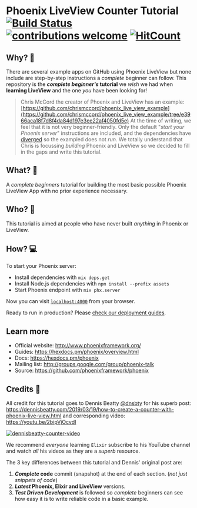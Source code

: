 # Phoenix LiveView Counter Tutorial [![Build Status](https://img.shields.io/travis/dwyl/phoenix-liveview-counter-tutorial/master.svg?style=flat-square)](https://travis-ci.org/dwyl/phoenix-liveview-counter-tutorial) [![contributions welcome](https://img.shields.io/badge/contributions-welcome-brightgreen.svg?style=flat-square)](https://github.com/dwyl/phoenix-liveview-counter-tutorial/issues) [![HitCount](http://hits.dwyl.io/dwyl/phoenix-liveview-counter-tutorial.svg)](http://hits.dwyl.io/dwyl/phoenix-liveview-counter-tutorial)
<!--
[![codecov.io](https://img.shields.io/codecov/c/github/dwyl/phoenix-liveview-counter-tutorial/master.svg?style=flat-square)](http://codecov.io/github/dwyl/phoenix-liveview-counter-tutorial?branch=master)
-->

## Why? 🤷

There are several example apps on GitHub using Phoenix LiveView
but none include are step-by-step instructions
a _complete_ beginner can follow.
This repository is the **_complete beginner's_ tutorial**
we _wish_ we had when **learning LiveView**
and the one _you_ have been looking for!

> Chris McCord the creator of Phoenix and LiveView has an example:
[https://github.com/chrismccord/phoenix_live_view_example](https://github.com/chrismccord/phoenix_live_view_example/tree/e3966aca18f7d8f4da84d197e3ee22af4050fd5e)
At the time of writing, we feel that it is not very beginner-friendly.
Only the default "_start your Phoenix server_" instructions are included,
and the dependencies have
[diverged](https://github.com/chrismccord/phoenix_live_view_example/issues/56)
so the exampled does not _run_.
We totally understand that Chris is focussing _building_
Phoenix and LiveView so we decided to fill in the gaps
and write this tutorial.



## What? 💭

A _complete beginners_ tutorial for building
the most basic possible Phoenix LiveView App
with no prior experience necessary.



## Who? 👤

This tutorial is aimed at people who have
never built _anything_ in Phoenix or LiveView.





## How? 💻





To start your Phoenix server:

  * Install dependencies with `mix deps.get`
  * Install Node.js dependencies with `npm install --prefix assets`
  * Start Phoenix endpoint with `mix phx.server`

Now you can visit [`localhost:4000`](http://localhost:4000) from your browser.

Ready to run in production? Please [check our deployment guides](https://hexdocs.pm/phoenix/deployment.html).

## Learn more

  * Official website: http://www.phoenixframework.org/
  * Guides: https://hexdocs.pm/phoenix/overview.html
  * Docs: https://hexdocs.pm/phoenix
  * Mailing list: http://groups.google.com/group/phoenix-talk
  * Source: https://github.com/phoenixframework/phoenix




## Credits 🙌

All credit for this tutorial goes to Dennis Beatty
[@dnsbty](https://github.com/dnsbty)
for his superb post:
https://dennisbeatty.com/2019/03/19/how-to-create-a-counter-with-phoenix-live-view.html
and corresponding video: https://youtu.be/2bipVjOcvdI

[![dennisbeatty-counter-video](https://user-images.githubusercontent.com/194400/76142652-953e2f80-6067-11ea-95f7-1efdad619b2f.png)](https://youtu.be/2bipVjOcvdI)

We recommend _everyone_ learning `Elixir`
subscribe to his YouTube channel and watch _all_ his videos
as they are a _superb_ resource.

The 3 key differences
between this tutorial and Dennis' original post are:

1. **_Complete_ code** commit (snapshot) at the end of each section.
(_not just snippets of code_)
2. **_Latest_ Phoenix, Elixir and LiveView** versions.
3. ***Test Driven Development*** is followed so _complete_ beginners
can see how easy it is to write reliable code in a basic example.
